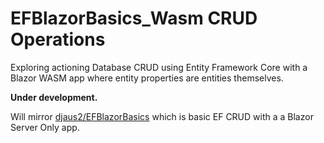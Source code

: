 # EFBlazorBasics_Wasm CRUD Operations
Exploring actioning Database CRUD using Entity Framework Core with a Blazor WASM app where entity properties are entities themselves.


<b>Under development.</b>

Will mirror [djaus2/EFBlazorBasics](https://github.com/djaus2/EFBlazorBasics) which is basic EF CRUD with a a Blazor Server Only app.
